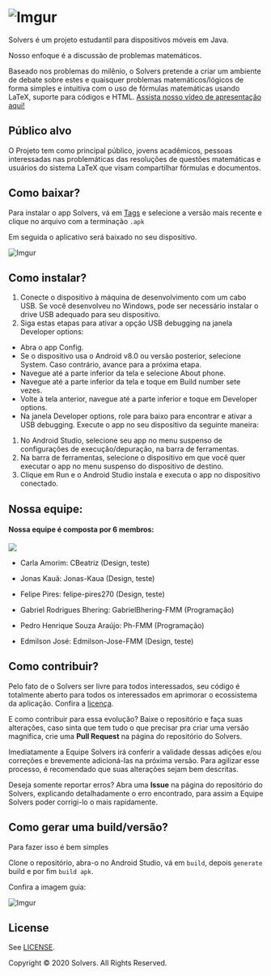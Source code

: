 
# ![Imgur](https://imgur.com/Vjvbycd.png)

Solvers é um projeto estudantil para dispositivos móveis em Java. 

Nosso enfoque é a discussão de problemas matemáticos.

Baseado nos problemas do milênio, o Solvers pretende a criar um ambiente de debate sobre estes e quaisquer problemas matemáticos/lógicos de forma simples e intuitiva com o uso de fórmulas matemáticas usando LaTeX, suporte para códigos e HTML. 
[Assista nosso vídeo de apresentação aqui!](https://youtu.be/EWRkURht2J4)

## Público alvo 
O Projeto tem como principal público, jovens acadêmicos, pessoas interessadas nas problemáticas das resoluções de questões matemáticas e usuários do sistema LaTeX que visam compartilhar fórmulas e documentos.

## Como baixar?
Para instalar o app Solvers, vá em [Tags](https://github.com/GabrielBhering-FMM/Solvers/tags) e selecione a versão mais recente e clique no arquivo com a terminação ```.apk```

Em seguida o aplicativo será baixado no seu dispositivo.

![Imgur](https://i.imgur.com/NBMAA4Z.png)

## Como instalar?
1. Conecte o dispositivo à máquina de desenvolvimento com um cabo USB. Se você desenvolveu no Windows, pode ser necessário instalar o drive USB adequado para seu dispositivo.
2. Siga estas etapas para ativar a opção USB debugging na janela Developer options:
- Abra o app Config.
- Se o dispositivo usa o Android v8.0 ou versão posterior, selecione System. Caso contrário, avance para a próxima etapa.
- Navegue até a parte inferior da tela e selecione About phone.
- Navegue até a parte inferior da tela e toque em Build number sete vezes.
- Volte à tela anterior, navegue até a parte inferior e toque em Developer options.
- Na janela Developer options, role para baixo para encontrar e ativar a USB debugging.
Execute o app no seu dispositivo da seguinte maneira:

1. No Android Studio, selecione seu app no menu suspenso de configurações de execução/depuração, na barra de ferramentas.
2. Na barra de ferramentas, selecione o dispositivo em que você quer executar o app no menu suspenso do dispositivo de destino.                                                 
3. Clique em Run e o Android Studio instala e executa o app no dispositivo conectado.

## Nossa equipe:

#### Nossa equipe é composta por 6 membros:
<a href="https://github.com/GabrielBhering-FMM/Solvers/graphs/contributors">
  <img src="https://contributors-img.web.app/image?repo=GabrielBhering-FMM/Solvers" />
</a>

 - Carla Amorim: CBeatriz (Design, teste)

- Jonas Kauã: Jonas-Kaua (Design, teste)

- Felipe Pires: felipe-pires270 (Design, teste)

- Gabriel Rodrigues Bhering: GabrielBhering-FMM (Programação)

- Pedro Henrique Souza Araújo: Ph-FMM (Programação)

- Edmilson José: Edmilson-Jose-FMM (Design, teste)

## Como contribuir?
Pelo fato de o Solvers ser livre para todos interessados, seu código é totalmente aberto para todos os interessados em aprimorar o ecossistema da aplicação. Confira a [licença](https://github.com/GabrielBhering-FMM/Solvers/blob/master/LICENSE).

E como contribuir para essa evolução? Baixe o repositório e faça suas alterações, caso sinta que tem tudo o que precisar pra criar uma versão magnifica, crie uma **Pull Request** na página do repositório do Solvers.

Imediatamente a Equipe Solvers irá conferir a validade dessas adições e/ou correções e brevemente adicioná-las na próxima versão. Para agilizar esse processo, é recomendado que suas alterações sejam bem descritas.

Deseja somente reportar erros? Abra uma **Issue** na página do repositório do Solvers, explicando detalhadamente o erro encontrado, para assim a Equipe Solvers poder corrigi-lo o mais rapidamente.

## Como gerar uma build/versão?

Para fazer isso é bem simples

Clone o repositório, abra-o no Android Studio, vá em ```build```, depois ```generate``` build e por fim ```build apk```. 

Confira a imagem guia:

![Imgur](https://imgur.com/rwcORXn.png)

## License

See  [LICENSE](https://github.com/GabrielBhering-FMM/Solvers/blob/master/LICENSE).

Copyright © 2020 Solvers. All Rights Reserved.
